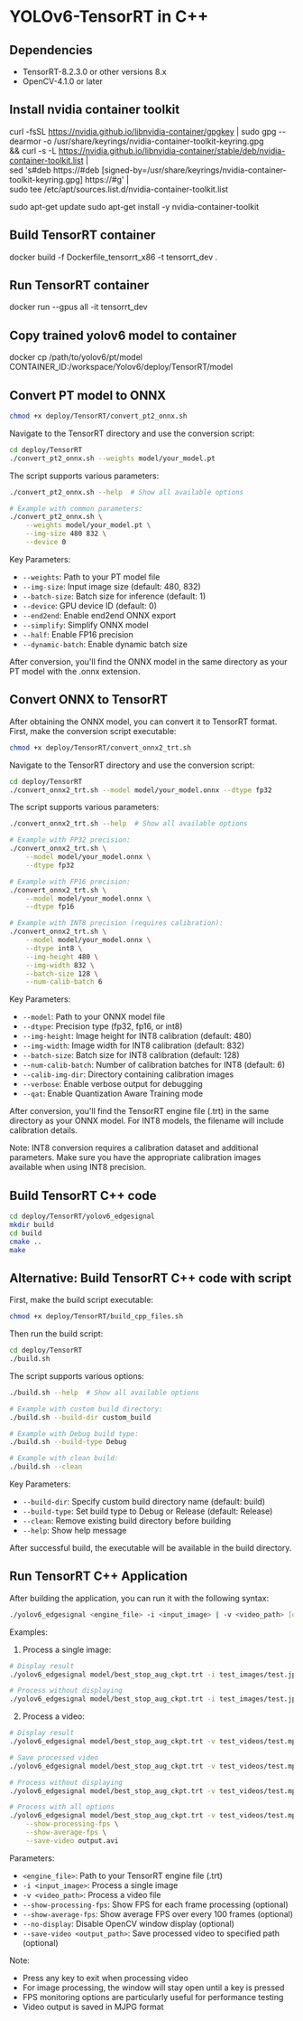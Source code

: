 # YOLOv6-TensorRT in C++

## Dependencies
- TensorRT-8.2.3.0 or other versions 8.x
- OpenCV-4.1.0 or later

## Install nvidia container toolkit
curl -fsSL https://nvidia.github.io/libnvidia-container/gpgkey | sudo gpg --dearmor -o /usr/share/keyrings/nvidia-container-toolkit-keyring.gpg \
  && curl -s -L https://nvidia.github.io/libnvidia-container/stable/deb/nvidia-container-toolkit.list | \
    sed 's#deb https://#deb [signed-by=/usr/share/keyrings/nvidia-container-toolkit-keyring.gpg] https://#g' | \
    sudo tee /etc/apt/sources.list.d/nvidia-container-toolkit.list

sudo apt-get update
sudo apt-get install -y nvidia-container-toolkit

## Build TensorRT container
docker build -f Dockerfile_tensorrt_x86 -t tensorrt_dev .

## Run TensorRT container
docker run --gpus all -it tensorrt_dev

## Copy trained yolov6 model to container
docker cp /path/to/yolov6/pt/model CONTAINER_ID:/workspace/Yolov6/deploy/TensorRT/model

## Convert PT model to ONNX
```bash
chmod +x deploy/TensorRT/convert_pt2_onnx.sh
```

Navigate to the TensorRT directory and use the conversion script:
```bash
cd deploy/TensorRT
./convert_pt2_onnx.sh --weights model/your_model.pt
```

The script supports various parameters:
```bash
./convert_pt2_onnx.sh --help  # Show all available options

# Example with common parameters:
./convert_pt2_onnx.sh \
    --weights model/your_model.pt \
    --img-size 480 832 \
    --device 0
```

Key Parameters:
- `--weights`: Path to your PT model file
- `--img-size`: Input image size (default: 480, 832)
- `--batch-size`: Batch size for inference (default: 1)
- `--device`: GPU device ID (default: 0)
- `--end2end`: Enable end2end ONNX export
- `--simplify`: Simplify ONNX model
- `--half`: Enable FP16 precision
- `--dynamic-batch`: Enable dynamic batch size

After conversion, you'll find the ONNX model in the same directory as your PT model with the .onnx extension.

## Convert ONNX to TensorRT
After obtaining the ONNX model, you can convert it to TensorRT format. First, make the conversion script executable:

```bash
chmod +x deploy/TensorRT/convert_onnx2_trt.sh
```

Navigate to the TensorRT directory and use the conversion script:
```bash
cd deploy/TensorRT
./convert_onnx2_trt.sh --model model/your_model.onnx --dtype fp32
```

The script supports various parameters:
```bash
./convert_onnx2_trt.sh --help  # Show all available options

# Example with FP32 precision:
./convert_onnx2_trt.sh \
    --model model/your_model.onnx \
    --dtype fp32

# Example with FP16 precision:
./convert_onnx2_trt.sh \
    --model model/your_model.onnx \
    --dtype fp16

# Example with INT8 precision (requires calibration):
./convert_onnx2_trt.sh \
    --model model/your_model.onnx \
    --dtype int8 \
    --img-height 480 \
    --img-width 832 \
    --batch-size 128 \
    --num-calib-batch 6
```

Key Parameters:
- `--model`: Path to your ONNX model file
- `--dtype`: Precision type (fp32, fp16, or int8)
- `--img-height`: Image height for INT8 calibration (default: 480)
- `--img-width`: Image width for INT8 calibration (default: 832)
- `--batch-size`: Batch size for INT8 calibration (default: 128)
- `--num-calib-batch`: Number of calibration batches for INT8 (default: 6)
- `--calib-img-dir`: Directory containing calibration images
- `--verbose`: Enable verbose output for debugging
- `--qat`: Enable Quantization Aware Training mode

After conversion, you'll find the TensorRT engine file (.trt) in the same directory as your ONNX model. For INT8 models, the filename will include calibration details.

Note: INT8 conversion requires a calibration dataset and additional parameters. Make sure you have the appropriate calibration images available when using INT8 precision.


## Build TensorRT C++ code
```bash
cd deploy/TensorRT/yolov6_edgesignal
mkdir build
cd build
cmake ..
make
```
## Alternative: Build TensorRT C++ code with script
First, make the build script executable:
```bash
chmod +x deploy/TensorRT/build_cpp_files.sh
```

Then run the build script:
```bash
cd deploy/TensorRT
./build.sh
```

The script supports various options:
```bash
./build.sh --help  # Show all available options

# Example with custom build directory:
./build.sh --build-dir custom_build

# Example with Debug build type:
./build.sh --build-type Debug

# Example with clean build:
./build.sh --clean
```

Key Parameters:
- `--build-dir`: Specify custom build directory name (default: build)
- `--build-type`: Set build type to Debug or Release (default: Release)
- `--clean`: Remove existing build directory before building
- `--help`: Show help message

After successful build, the executable will be available in the build directory.

## Run TensorRT C++ Application
After building the application, you can run it with the following syntax:

```bash
./yolov6_edgesignal <engine_file> -i <input_image> | -v <video_path> [options]
```

Examples:

1. Process a single image:
```bash
# Display result
./yolov6_edgesignal model/best_stop_aug_ckpt.trt -i test_images/test.jpg

# Process without displaying
./yolov6_edgesignal model/best_stop_aug_ckpt.trt -i test_images/test.jpg --no-display
```

2. Process a video:
```bash
# Display result
./yolov6_edgesignal model/best_stop_aug_ckpt.trt -v test_videos/test.mp4

# Save processed video
./yolov6_edgesignal model/best_stop_aug_ckpt.trt -v test_videos/test.mp4 --save-video output.avi

# Process without displaying
./yolov6_edgesignal model/best_stop_aug_ckpt.trt -v test_videos/test.mp4 --no-display

# Process with all options
./yolov6_edgesignal model/best_stop_aug_ckpt.trt -v test_videos/test.mp4 \
    --show-processing-fps \
    --show-average-fps \
    --save-video output.avi
```

Parameters:
- `<engine_file>`: Path to your TensorRT engine file (.trt)
- `-i <input_image>`: Process a single image
- `-v <video_path>`: Process a video file
- `--show-processing-fps`: Show FPS for each frame processing (optional)
- `--show-average-fps`: Show average FPS over every 100 frames (optional)
- `--no-display`: Disable OpenCV window display (optional)
- `--save-video <output_path>`: Save processed video to specified path (optional)

Note: 
- Press any key to exit when processing video
- For image processing, the window will stay open until a key is pressed
- FPS monitoring options are particularly useful for performance testing
- Video output is saved in MJPG format
